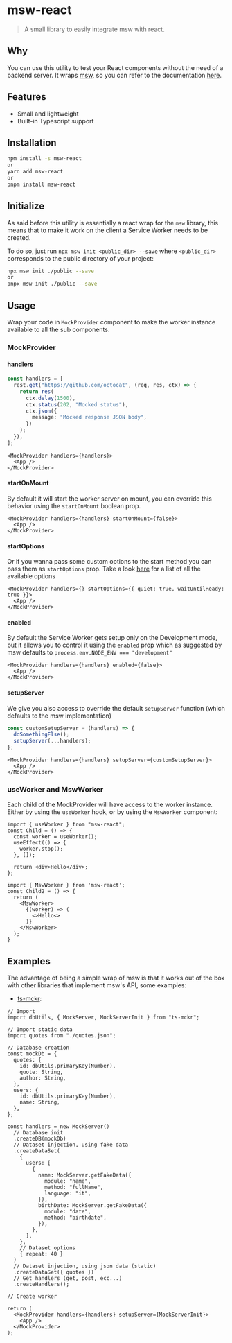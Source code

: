 # msw-react

> A small library to easily integrate msw with react.

## Why

You can use this utility to test your React components without the need of a backend server.
It wraps [msw](https://github.com/mswjs/msw), so you can refer to the documentation [here](https://mswjs.io/docs/).

## Features

- Small and lightweight
- Built-in Typescript support

## Installation

```bash
npm install -s msw-react
or
yarn add msw-react
or
pnpm install msw-react
```

## Initialize

As said before this utility is essentially a react wrap for the `msw` library, this means that to make it work on the client a Service Worker needs to be created.

To do so, just run `npx msw init <public_dir> --save` where `<public_dir>` corresponds to the public directory of your project:

```bash
npx msw init ./public --save
or
pnpx msw init ./public --save
```

## Usage

Wrap your code in `MockProvider` component to make the worker instance available to all the sub components.

### MockProvider

#### handlers

```ts
const handlers = [
  rest.get("https://github.com/octocat", (req, res, ctx) => {
    return res(
      ctx.delay(1500),
      ctx.status(202, "Mocked status"),
      ctx.json({
        message: "Mocked response JSON body",
      })
    );
  }),
];
```

```tsx
<MockProvider handlers={handlers}>
  <App />
</MockProvider>
```

#### startOnMount

By default it will start the worker server on mount, you can override this behavior using the `startOnMount` boolean prop.

```tsx
<MockProvider handlers={handlers} startOnMount={false}>
  <App />
</MockProvider>
```

#### startOptions

Or if you wanna pass some custom options to the start method you can pass them as `startOptions` prop. Take a look [here](https://mswjs.io/docs/api/setup-worker/start) for a list of all the available options

```tsx
<MockProvider handlers={} startOptions={{ quiet: true, waitUntilReady: true }}>
  <App />
</MockProvider>
```

#### enabled

By default the Service Worker gets setup only on the Development mode, but it allows you to control it using the `enabled` prop which as suggested by msw defaults to `process.env.NODE_ENV === "development"`

```tsx
<MockProvider handlers={handlers} enabled={false}>
  <App />
</MockProvider>
```

#### setupServer

We give you also access to override the default `setupServer` function (which defaults to the msw implementation)

```ts
const customSetupServer = (handlers) => {
  doSomethingElse();
  setupServer(...handlers);
};
```

```tsx
<MockProvider handlers={handlers} setupServer={customSetupServer}>
  <App />
</MockProvider>
```

### useWorker and MswWorker

Each child of the MockProvider will have access to the worker instance. Either by using the `useWorker` hook, or by using the `MswWorker` component:

```tsx
import { useWorker } from "msw-react";
const Child = () => {
  const worker = useWorker();
  useEffect(() => {
    worker.stop();
  }, []);

  return <div>Hello</div>;
};
```

```tsx
import { MswWorker } from 'msw-react';
const Child2 = () => {
  return (
    <MswWorker>
      {(worker) => (
        <>Hello<>
      )}
    </MswWorker>
  );
}
```

## Examples

The advantage of being a simple wrap of msw is that it works out of the box with other libraries that implement msw's API, some examples:

- [ts-mckr](https://www.npmjs.com/package/ts-mckr):

```tsx
// Import
import dbUtils, { MockServer, MockServerInit } from "ts-mckr";

// Import static data
import quotes from "./quotes.json";

// Database creation
const mockDb = {
  quotes: {
    id: dbUtils.primaryKey(Number),
    quote: String,
    author: String,
  },
  users: {
    id: dbUtils.primaryKey(Number),
    name: String,
  },
};

const handlers = new MockServer()
  // Database init
  .createDB(mockDb)
  // Dataset injection, using fake data
  .createDataSet(
    {
      users: [
        {
          name: MockServer.getFakeData({
            module: "name",
            method: "fullName",
            language: "it",
          }),
          birthDate: MockServer.getFakeData({
            module: "date",
            method: "birthdate",
          }),
        },
      ],
    },
    // Dataset options
    { repeat: 40 }
  )
  // Dataset injection, using json data (static)
  .createDataSet({ quotes })
  // Get handlers (get, post, ecc...)
  .createHandlers();

// Create worker

return (
  <MockProvider handlers={handlers} setupServer={MockServerInit}>
    <App />
  </MockProvider>
);
```
